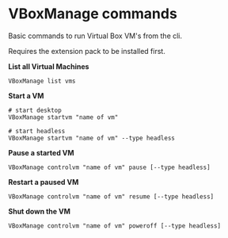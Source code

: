 # VBoxManage commands

Basic commands to run Virtual Box VM's from the cli.

Requires the extension pack to be installed first.

**List all Virtual Machines**

```VBoxManage list vms```

**Start a VM**

```shell
# start desktop
VBoxManage startvm "name of vm"

# start headless
VBoxManage startvm "name of vm" --type headless
```

**Pause a started VM**

```VBoxManage controlvm "name of vm" pause [--type headless]```

**Restart a paused VM**

```VBoxManage controlvm "name of vm" resume [--type headless]```

**Shut down the VM**
  
```VBoxManage controlvm "name of vm" poweroff [--type headless]```
